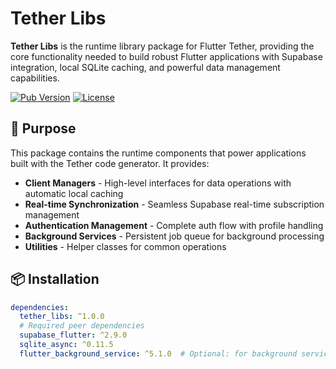 # Tether Libs

**Tether Libs** is the runtime library package for Flutter Tether, providing the
core functionality needed to build robust Flutter applications with Supabase
integration, local SQLite caching, and powerful data management capabilities.

[![Pub Version](https://img.shields.io/pub/v/tether_libs)](https://pub.dev/packages/tether_libs)
[![License](https://img.shields.io/badge/license-MIT-blue.svg)](LICENSE)

## 🎯 Purpose

This package contains the runtime components that power applications built with
the Tether code generator. It provides:

- **Client Managers** - High-level interfaces for data operations with automatic
  local caching
- **Real-time Synchronization** - Seamless Supabase real-time subscription
  management
- **Authentication Management** - Complete auth flow with profile handling
- **Background Services** - Persistent job queue for background processing
- **Utilities** - Helper classes for common operations

## 📦 Installation

```yaml
dependencies:
  tether_libs: ^1.0.0
  # Required peer dependencies
  supabase_flutter: ^2.9.0
  sqlite_async: ^0.11.5
  flutter_background_service: ^5.1.0  # Optional: for background services
```
